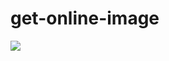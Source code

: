 # get-online-image

[![](https://jitpack.io/v/Ah-Nyies/get-online-image.svg)](https://jitpack.io/#Ah-Nyies/get-online-image)

